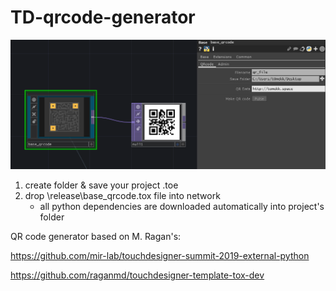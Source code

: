 # TD-qrcode-generator

![text](cover.png)

1) create folder & save your project .toe
2) drop \release\base_qrcode.tox file into network
	- all python dependencies are downloaded automatically into project's folder

QR code generator based on M. Ragan's:

https://github.com/mir-lab/touchdesigner-summit-2019-external-python

https://github.com/raganmd/touchdesigner-template-tox-dev
